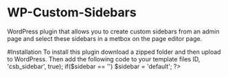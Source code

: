 # WP-Custom-Sidebars
WordPress plugin that allows you to create custom sidebars from an admin page and select these sidebars in a metbox on the page editor page.

#Installation
To install this plugin download a zipped folder and then upload to WordPress.
Then add the following code to your template files
	<?php 
	$sidebar = get_post_meta($post->ID, 'csb_sidebar', true);
	if($sidebar == '') $sidebar = 'default';
	?>
	<ul>
		<?php if ( !function_exists('dynamic_sidebar') || !dynamic_sidebar()) dynamic_sidebar($sidebar); ?>
	</ul>